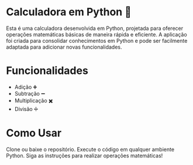 # Calculadora em Python 🧮
Esta é uma calculadora desenvolvida em Python, projetada para oferecer operações matemáticas básicas de maneira rápida e eficiente. A aplicação foi criada para consolidar conhecimentos em Python e pode ser facilmente adaptada para adicionar novas funcionalidades.

# Funcionalidades
- Adição ➕
- Subtração ➖
- Multiplicação ✖️
- Divisão ➗
# Como Usar
Clone ou baixe o repositório.
Execute o código em qualquer ambiente Python.
Siga as instruções para realizar operações matemáticas!
